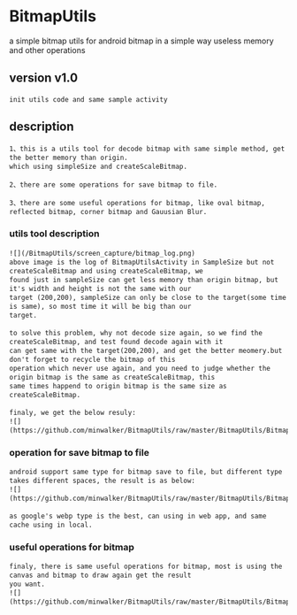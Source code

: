 # BitmapUtils
a simple bitmap utils for android bitmap in a simple way useless memory and other operations

## version v1.0
	init utils code and same sample activity

## description
	1、this is a utils tool for decode bitmap with same simple method, get the better memory than origin.
	which using simpleSize and createScaleBitmap.
	
	2、there are some operations for save bitmap to file.
	
	3、there are some useful operations for bitmap, like oval bitmap, reflected bitmap, corner bitmap and Gauusian Blur.
	
### utils tool description
	![](/BitmapUtils/screen_capture/bitmap_log.png)
	above image is the log of BitmapUtilsActivity in SampleSize but not createScaleBitmap and using createScaleBitmap, we 
	found just in sampleSize can get less memory than origin bitmap, but it's width and height is not the same with our 
	target (200,200), sampleSize can only be close to the target(some time is same), so most time it will be big than our
	target.
	
	to solve this problem, why not decode size again, so we find the createScaleBitmap, and test found decode again with it
	can get same with the target(200,200), and get the better meomery.but don't forget to recycle the bitmap of this 
	operation which never use again, and you need to judge whether the origin bitmap is the same as createScaleBitmap, this
	same times happend to origin bitmap is the same size as createScaleBitmap.
	
	finaly, we get the below resuly:
	![](https://github.com/minwalker/BitmapUtils/raw/master/BitmapUtils/BitmapUtils/screen_capture/bitmap_utils_page.png)
	
	
### operation for save bitmap to file
	android support same type for bitmap save to file, but different type takes different spaces, the result is as below:
	![](https://github.com/minwalker/BitmapUtils/raw/master/BitmapUtils/BitmapUtils/screen_capture/bitmap_save_pager.png)
	
	as google's webp type is the best, can using in web app, and same cache using in local.
	
### useful operations for bitmap
	finaly, there is same useful operations for bitmap, most is using the canvas and bitmap to draw again get the result 
	you want.
	![](https://github.com/minwalker/BitmapUtils/raw/master/BitmapUtils/BitmapUtils/screen_capture/bitmap_corner_operation_page.png)
